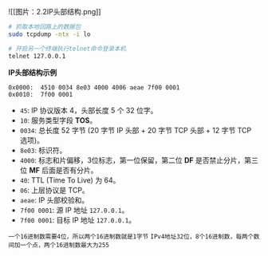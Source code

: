 
![[图片：2.2IP头部结构.png]]
```bash
# 抓取本地回路上的数据包
sudo tcpdump -ntx -i lo 

# 开启另一个终端执行telnet命令登录本机
telnet 127.0.0.1
```

**IP头部结构示例**
```
0x0000:  4510 0034 8e03 4000 4006 aeae 7f00 0001
0x0010:  7f00 0001
```
- `45`: IP 协议版本 4，头部长度 5 个 32 位字。
- `10`: 服务类型字段 **TOS**。
- `0034`: 总长度 52 字节 (20 字节 IP 头部 + 20 字节 TCP 头部 + 12 字节 TCP 选项)。
- `8e03`: 标识符。
- `4000`: 标志和片偏移，3位标志，第一位保留，第二位 **DF** 是否禁止分片，第三位 **MF** 后面是否有分片。
- `40`: TTL (Time To Live) 为 64。
- `06`: 上层协议是 TCP。
- `aeae`: IP 头部校验和。
- `7f00 0001`: 源 IP 地址 `127.0.0.1`。
- `7f00 0001`: 目标 IP 地址 `127.0.0.1`。

`一个16进制数需要4位，所以两个16进制数就是1字节`
`IPv4地址32位，8个16进制数，每两个数间加一个点，两个16进制数最大为255`
